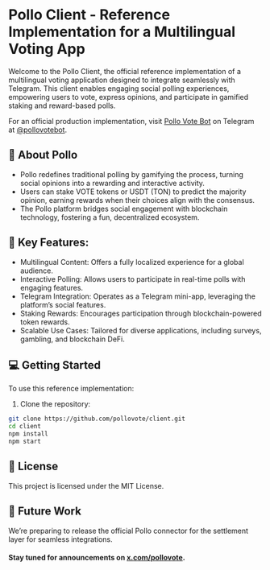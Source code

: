 # Pollo Client - Reference Implementation for a Multilingual Voting App
Welcome to the Pollo Client, the official reference implementation of a multilingual voting application designed to integrate seamlessly with Telegram. This client enables engaging social polling experiences, empowering users to vote, express opinions, and participate in gamified staking and reward-based polls.

For an official production implementation, visit [Pollo Vote Bot](https://pollovotebot/pollo?startapp=bro-485) on Telegram at [@pollovotebot](https://t.me/pollovotebot).

## 🚀 About Pollo
- Pollo redefines traditional polling by gamifying the process, turning social opinions into a rewarding and interactive activity. 
- Users can stake VOTE tokens or USDT (TON) to predict the majority opinion, earning rewards when their choices align with the consensus. 
- The Pollo platform bridges social engagement with blockchain technology, fostering a fun, decentralized ecosystem.

## 🌟 Key Features:
- Multilingual Content: Offers a fully localized experience for a global audience.
- Interactive Polling: Allows users to participate in real-time polls with engaging features.
- Telegram Integration: Operates as a Telegram mini-app, leveraging the platform’s social features.
- Staking Rewards: Encourages participation through blockchain-powered token rewards.
- Scalable Use Cases: Tailored for diverse applications, including surveys, gambling, and blockchain DeFi.

## 💻 Getting Started
To use this reference implementation:
1. Clone the repository:
```bash
git clone https://github.com/pollovote/client.git
cd client
npm install
npm start
```

## 📜 License
This project is licensed under the MIT License.

## 🔮 Future Work
We’re preparing to release the official Pollo connector for the settlement layer for seamless integrations.

#### Stay tuned for announcements on [x.com/pollovote](https://x.com/pollovote).